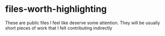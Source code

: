 # files-worth-highlighting
These are public files I feel like deserve some attention. They will be usually short pieces of work that I felt contributing indirectly

